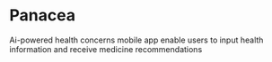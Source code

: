 # Panacea

Ai-powered health concerns mobile app enable users to input health information and receive medicine recommendations
